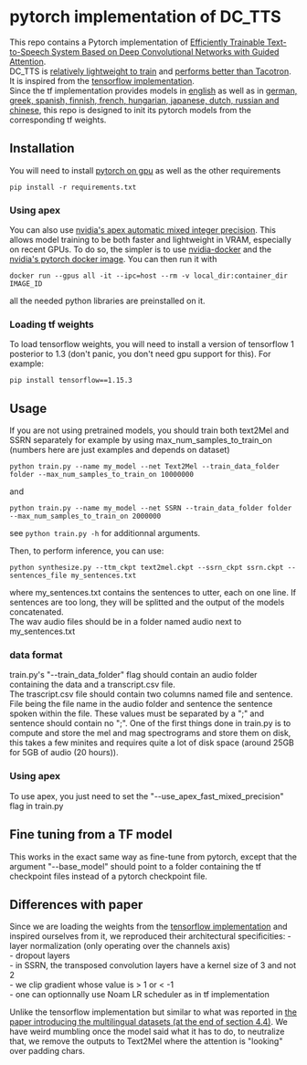 # pytorch implementation of DC_TTS 
This repo contains a Pytorch implementation of [Efficiently Trainable Text-to-Speech System Based on Deep Convolutional Networks with Guided Attention](http://arxiv.org/abs/1710.08969).  
DC_TTS is [relatively lightweight to train](http://arxiv.org/abs/1710.08969) and [performs better than Tacotron](http://arxiv.org/abs/1903.11269).  
It is inspired from the [tensorflow implementation](https://github.com/Kyubyong/dc_tts).  
Since the tf implementation provides models in [english](https://github.com/Kyubyong/dc_tts) as well as in [german, greek, spanish, finnish, french, hungarian, japanese, dutch, russian and chinese](https://github.com/Kyubyong/css10), this repo is designed to init its pytorch models from the corresponding tf weights.

## Installation
You will need to install [pytorch on gpu](https://pytorch.org/get-started/locally/)
as well as the other requirements  
```
pip install -r requirements.txt
```

### Using apex
You can also use [nvidia's apex automatic mixed integer precision](https://github.com/NVIDIA/apex). This allows model training to be both faster and lightweight in VRAM, especially on recent GPUs.
To do so, the simpler is to use [nvidia-docker](https://github.com/NVIDIA/nvidia-docker) and the [nvidia's pytorch docker image](https://ngc.nvidia.com/catalog/containers/nvidia:pytorch).
You can then run it with
```
docker run --gpus all -it --ipc=host --rm -v local_dir:container_dir IMAGE_ID 
```
all the needed python libraries are preinstalled on it.

### Loading tf weights
To load tensorflow weights, you will need to install a version of tensorflow 1 posterior to 1.3 (don't panic, you don't need gpu support for this). For example:
```
pip install tensorflow==1.15.3
```

## Usage
If you are not using pretrained models, you should train both text2Mel and SSRN separately for example by using max_num_samples_to_train_on (numbers here are just examples and depends on dataset)
```
python train.py --name my_model --net Text2Mel --train_data_folder folder --max_num_samples_to_train_on 10000000
```
and
```
python train.py --name my_model --net SSRN --train_data_folder folder --max_num_samples_to_train_on 2000000
```
see ```python train.py -h``` for additionnal arguments.

Then, to perform inference, you can use:
```
python synthesize.py --ttm_ckpt text2mel.ckpt --ssrn_ckpt ssrn.ckpt --sentences_file my_sentences.txt
```
where my_sentences.txt contains the sentences to utter, each on one line. If sentences are too long, they will be splitted and the output of the models concatenated.  
The wav audio files should be in a folder named audio next to my_sentences.txt

### data format
train.py's "--train_data_folder" flag should contain an audio folder containing the data and a transcript.csv file.  
The trascript.csv file should contain two columns named file and sentence. File being the file name in the audio folder and sentence the sentence spoken within the file. These values must be separated by a ";" and sentence should contain no ";".
One of the first things done in train.py is to compute and store the mel and mag spectrograms and store them on disk, this takes a few minites and requires quite a lot of disk space (around 25GB for 5GB of audio (20 hours)).

### Using apex
To use apex, you just need to set the "--use_apex_fast_mixed_precision" flag in train.py

## Fine tuning from a TF model
This works in the exact same way as fine-tune from pytorch, except that the argument "--base_model" should point to a folder containing the tf checkpoint files instead of a pytorch checkpoint file.

## Differences with paper
Since we are loading the weights from the [tensorflow implementation](https://github.com/Kyubyong/dc_tts) and inspired ourselves from it, we reproduced their architectural specificities:
    - layer normalization (only operating over the channels axis)  
    - dropout layers  
    - in SSRN, the transposed convolution layers have a kernel size of 3 and not 2  
    - we clip gradient whose value is > 1 or < -1  
    - one can optionnally use Noam LR scheduler as in tf implementation  

Unlike the tensorflow implementation but similar to what was reported in [the paper introducing the multilingual datasets (at the end of section 4.4)](http://arxiv.org/abs/1903.11269). We have weird mumbling once the model said what it has to do, to neutralize that, we remove the outputs to Text2Mel where the attention is "looking" over padding chars.

